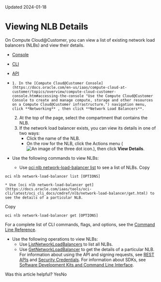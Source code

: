 Updated 2024-01-18
# Viewing NLB Details
On Compute Cloud@Customer, you can view a list of existing network load balancers (NLBs) and view their details.
  * [Console](https://docs.oracle.com/en-us/iaas/compute-cloud-at-customer/topics/nlb/viewing-nlb-details.htm)
  * [CLI](https://docs.oracle.com/en-us/iaas/compute-cloud-at-customer/topics/nlb/viewing-nlb-details.htm)
  * [API](https://docs.oracle.com/en-us/iaas/compute-cloud-at-customer/topics/nlb/viewing-nlb-details.htm)


  *     1. In the [Compute Cloud@Customer Console](https://docs.oracle.com/en-us/iaas/compute-cloud-at-customer/topics/overview/compute-cloud-customer-console.htm#accessing-the-console "Use the Compute Cloud@Customer Console to create and manage compute, storage and other resources on a Compute Cloud@Customer infrastructure.") navigation menu, click **Networking** , then click **Network Load Balancers**.
    2. At the top of the page, select the compartment that contains the NLB.
    3. If the network load balancer exists, you can view its details in one of two ways:
       * Click the name of the NLB. 
       * On the row for the NLB, click the Actions menu (![An image of the three dot icon.](https://docs.oracle.com/en-us/iaas/compute-cloud-at-customer/images/three-dots.png)), then click **View Details**.
  * Use the following commands to view NLBs:
    * Use [oci nlb network-load-balancer list](https://docs.oracle.com/iaas/tools/oci-cli/latest/oci_cli_docs/cmdref/nlb/network-load-balancer/list.html) to see a list of NLBs.
Copy
```
oci nlb network-load-balancer list [OPTIONS]
```

    * Use [oci nlb network-load-balancer get](https://docs.oracle.com/iaas/tools/oci-cli/latest/oci_cli_docs/cmdref/nlb/network-load-balancer/get.html) to see the details of a particular NLB.
Copy
```
oci nlb network-load-balancer get [OPTIONS]
```

For a complete list of CLI commands, flags, and options, see the [Command Line Reference](https://docs.oracle.com/iaas/tools/oci-cli/latest/oci_cli_docs/index.html).
  * Use the following operations to view NLBs:
    * Use [ListNetworkLoadBalancers](https://docs.oracle.com/iaas/api/#/en/networkloadbalancer/20200501/NetworkLoadBalancer/ListNetworkLoadBalancers) to list all NLBs.
    * Use [GetNetworkLoadBalancer](https://docs.oracle.com/iaas/api/#/en/networkloadbalancer/20200501/NetworkLoadBalancer/GetNetworkLoadBalancer) to get the details of a particular NLB.
For information about using the API and signing requests, see [REST APIs](https://docs.oracle.com/iaas/Content/API/Concepts/usingapi.htm#REST_APIs) and [Security Credentials](https://docs.oracle.com/iaas/Content/General/Concepts/credentials.htm). For information about SDKs, see [Software Development Kits and Command Line Interface](https://docs.oracle.com/iaas/Content/API/Concepts/sdks.htm#Software_Development_Kits_and_Command_Line_Interface).


Was this article helpful?
YesNo

